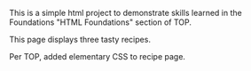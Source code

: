 This is a simple html project to demonstrate skills learned in the Foundations "HTML Foundations" section of TOP.

This page displays three tasty recipes.  

Per TOP, added elementary CSS to recipe page.  